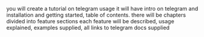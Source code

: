 you will create a tutorial on telegram usage 
it will have intro on telegram and installation and getting started, table of contents.
there will be chapters divided into feature sections
each feature will be described, usage explained, examples supplied, all links to telegram docs supplied
